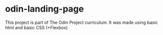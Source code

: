 # odin-landing-page
This project is part of The Odin Project curriculum.
It was made using basic html and basic CSS (+Flexbox)